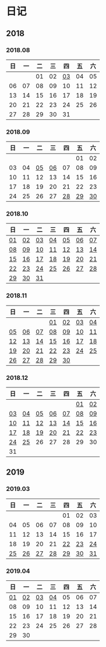 # 日记
## 2018
### 2018.08
|日|一|二|三|四|五|六|
|-|-|-|-|-|-|-|
|||01|02|[03](./日记/2018/08/2018.08.03.md)|04|05|
|06|07|08|09|10|11|12|
|13|14|15|16|17|18|19|
|20|21|22|23|24|25|26|
|27|28|29|30|31|

### 2018.09
|日|一|二|三|四|五|六|
|-|-|-|-|-|-|-|
||||||01|02|
|03|04|[05](./日记/2018/09/2018.09.05.md)|[06](./日记/2018/09/2018.09.06.md)|07|08|09|
|10|11|12|13|14|15|16|
|17|18|19|20|21|22|23|
|24|25|26|27|[28](./日记/2018/09/2018.09.28.md)|[29](./日记/2018/09/2018.09.29.md)|[30](./日记/2018/09/2018.09.30.md)|


### 2018.10
|日|一|二|三|四|五|六|
|-|-|-|-|-|-|-|
|[01](./日记/2018/10/2018.10.01.md)|[02](./日记/2018/10/2018.10.02.md)|[03](./日记/2018/10/2018.10.03.md)|[04](./日记/2018/10/2018.10.04.md)|[05](./日记/2018/10/2018.10.05.md)|[06](./日记/2018/10/2018.10.06.md)|[07](./日记/2018/10/2018.10.07.md)|
|[08](./日记/2018/10/2018.10.08.md)|[09](./日记/2018/10/2018.10.09.md)|[10](./日记/2018/10/2018.10.10.md)|[11](./日记/2018/10/2018.10.11.md)|[12](./日记/2018/10/2018.10.12.md)|[13](./日记/2018/10/2018.10.13.md)|[14](./日记/2018/10/2018.10.14.md)|
|[15](./日记/2018/10/2018.10.15.md)|[16](./日记/2018/10/2018.10.16.md)|[17](./日记/2018/10/2018.10.17.md)|[18](./日记/2018/10/2018.10.18.md)|[19](./日记/2018/10/2018.10.19.md)|[20](./日记/2018/10/2018.10.20.md)|[21](./日记/2018/10/2018.10.21.md)|
|[22](./日记/2018/10/2018.10.22.md)|[23](./日记/2018/10/2018.10.23.md)|[24](./日记/2018/10/2018.10.24.md)|[25](./日记/2018/10/2018.10.25.md)|[26](./日记/2018/10/2018.10.26.md)|[27](./日记/2018/10/2018.10.27.md)|[28](./日记/2018/10/2018.10.28.md)|
|[29](./日记/2018/10/2018.10.29.md)|[30](./日记/2018/10/2018.10.30.md)|[31](./日记/2018/10/2018.10.31.md)|

### 2018.11
|日|一|二|三|四|五|六|
|-|-|-|-|-|-|-|
||||[01](./日记/2018/11/2018.11.01.md)|[02](./日记/2018/11/2018.11.02.md)|[03](./日记/2018/11/2018.11.03.md)|[04](./日记/2018/11/2018.11.04.md)|
|[05](./日记/2018/11/2018.11.05.md)|[06](./日记/2018/11/2018.11.06.md)|[07](./日记/2018/11/2018.11.07.md)|[08](./日记/2018/11/2018.11.08.md)|[09](./日记/2018/11/2018.11.09.md)|[10](./日记/2018/11/2018.11.10.md)|[11](./日记/2018/11/2018.11.11.md)|
|[12](./日记/2018/11/2018.11.12.md)|[13](./日记/2018/11/2018.11.13.md)|[14](./日记/2018/11/2018.11.14.md)|[15](./日记/2018/11/2018.11.15.md)|[16](./日记/2018/11/2018.11.16.md)|[17](./日记/2018/11/2018.11.17.md)|[18](./日记/2018/11/2018.11.18.md)|
|[19](./日记/2018/11/2018.11.19.md)|[20](./日记/2018/11/2018.11.20.md)|[21](./日记/2018/11/2018.11.21.md)|[22](./日记/2018/11/2018.11.22.md)|[23](./日记/2018/11/2018.11.23.md)|[24](./日记/2018/11/2018.11.24.md)|[25](./日记/2018/11/2018.11.25.md)|
|[26](./日记/2018/11/2018.11.26.md)|[27](./日记/2018/11/2018.11.27.md)|[28](./日记/2018/11/2018.11.28.md)|[29](./日记/2018/11/2018.11.29.md)|[30](./日记/2018/11/2018.11.30.md)|

### 2018.12
|日|一|二|三|四|五|六|
|-|-|-|-|-|-|-|
||||||[01](./日记/2018/12/2018.12.01.md)|[02](./日记/2018/12/2018.12.02.md)|
|[03](./日记/2018/12/2018.12.03.md)|[04](./日记/2018/12/2018.12.04.md)|[05](./日记/2018/12/2018.12.05.md)|[06](./日记/2018/12/2018.12.06.md)|[07](./日记/2018/12/2018.12.07.md)|[08](./日记/2018/12/2018.12.08.md)|[09](./日记/2018/12/2018.12.09.md)|
|[10](./日记/2018/12/2018.12.10.md)|[11](./日记/2018/12/2018.12.11.md)|[12](./日记/2018/12/2018.12.12.md)|[13](./日记/2018/12/2018.12.13.md)|[14](./日记/2018/12/2018.12.14.md)|[15](./日记/2018/12/2018.12.15.md)|[16](./日记/2018/12/2018.12.16.md)|
|[17](./日记/2018/12/2018.12.17.md)|[18](./日记/2018/12/2018.12.18.md)|[19](./日记/2018/12/2018.12.19.md)|[20](./日记/2018/12/2018.12.20.md)|[21](./日记/2018/12/2018.12.21.md)|[22](./日记/2018/12/2018.12.22.md)|[23](./日记/2018/12/2018.12.23.md)|
|[24](./日记/2018/12/2018.12.24.md)|[25](./日记/2018/12/2018.12.25.md)|26|27|28|29|30|
|31|

## 2019
### 2019.03
|日|一|二|三|四|五|六|
|-|-|-|-|-|-|-|
|||||01|02|03|
|04|05|06|07|08|09|10|
|11|12|13|14|15|16|17|
|18|19|20|21|[22](./日记/2019/03/2019.03.22.md)|[23](./日记/2019/03/2019.03.23.md)|[24](./日记/2019/03/2019.03.24.md)|
|[25](./日记/2019/03/2019.03.25.md)|[26](./日记/2019/03/2019.03.26.md)|[27](./日记/2019/03/2019.03.27.md)|[28](./日记/2019/03/2019.03.28.md)|[29](./日记/2019/03/2019.03.29.md)|[30](./日记/2019/03/2019.03.30.md)|[31](./日记/2019/03/2019.03.31.md)|


### 2019.04
|日|一|二|三|四|五|六|
|-|-|-|-|-|-|-|
|[01](./日记/2019/04/2019.04.01.md)|[02](./日记/2019/04/2019.04.02.md)|[03](./日记/2019/04/2019.04.03.md)|[04](./日记/2019/04/2019.04.04.md)|05|06|07|
|08|09|10|11|12|13|14|
|15|16|17|18|19|20|21|
|22|23|24|25|26|27|28|
|29|30|

